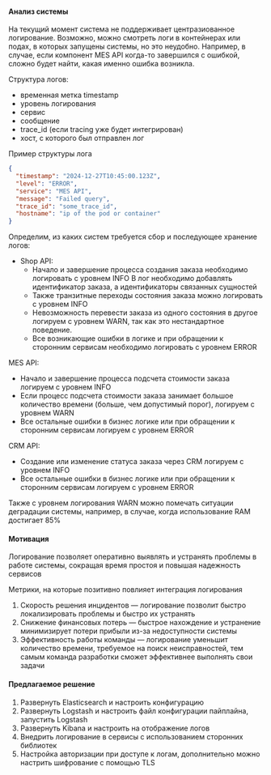 #### Анализ системы

На текущий момент система не поддерживает центразиованное логирование.
Возможно, можно смотреть логи в контейнерах или подах, в которых запущены системы, но это неудобно.
Например, в случае, если компонент MES API когда-то завершился с ошибкой, сложно будет найти, какая именно ошибка возникла.

Структура логов:
- временная метка timestamp
- уровень логирования
- сервис
- сообщение
- trace_id (если tracing уже будет интегрирован)
- хост, с которого был отправлен лог

Пример структуры лога
```json
{
  "timestamp": "2024-12-27T10:45:00.123Z",
  "level": "ERROR",
  "service": "MES API",
  "message": "Failed query",
  "trace_id": "some_trace_id",
  "hostname": "ip of the pod or container"
}
```

Определим, из каких систем требуется сбор и последующее хранение логов:

- Shop API:
  - Начало и завершение процесса создания заказа необходимо логировать с уровнем INFO
В лог необходимо добавлять идентификатор заказа, а идентификаторы связанных сущностей
  - Также транзитные переходы состояния заказа можно логировать с уровнем INFO
  - Невозможность перевести заказа из одного состояния в другое логируем с уровнем WARN, 
  так как это нестандартное поведение.
  - Все возникающие ошибки в логике и при обращении к сторонним сервисам необходимо логировать с уровнем ERROR

MES API:
  - Начало и завершение процесса подсчета стоимости заказа логируем с уровнем INFO
  - Если процесс подсчета стоимости заказа занимает большое количество времени (больше, чем допустимый порог), логируем с уровнем WARN
  - Все остальные ошибки в бизнес логике или при обращении к сторонним сервисам логируем с уровнем ERROR

CRM API:
  - Создание или изменение статуса заказа через CRM логируем с уровнем INFO
  - Все остальные ошибки в бизнес логике или при обращении к сторонним сервисам логируем с уровнем ERROR

Также с уровнем логирования WARN можно помечать ситуации деградации системы, например, в случае, когда использование RAM 
достигает 85%

#### Мотивация

Логирование позволяет оперативно выявлять и устранять проблемы в работе системы,
сокращая время простоя и повышая надежность сервисов

Метрики, на которые позитивно повлияет интеграция логирования
1) Скорость решения инцидентов — логирование позволит быстро локализировать проблемы и быстро их устранять
2) Снижение финансовых потерь — быстрое нахождение и устранение минимизирует потери прибыли из-за недоступности системы
3) Эффективность работы команды — логирование уменьшит количество времени, требуемое на поиск неисправностей, тем самым
команда разработки сможет эффективнее выполнять свои задачи

#### Предлагаемое решение
1) Развернуть Elasticsearch и настроить конфигурацию
2) Развернуть Logstash и настроить файл конфигурации пайплайна, запустить Logstash
3) Развернуть Kibana и настроить на отображение логов
4) Внедрить логирование в сервисы с использованием сторонних библиотек
5) Настройка авторизации при доступе к логам, дополнительно можно настрить шифрование с помощью TLS 
